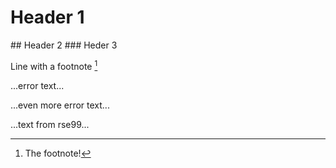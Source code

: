 # Header 1
## Header 2
### Heder 3

Line with a footnote [^1]
[^1]: The footnote!


...error text...

...even more error text...

...text from rse99...
